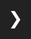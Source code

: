 <!DOCTYPE html>
<html lang="en">
<head>
  <meta charset="UTF-8">
  <title>Your Spotify Wrapped</title>
  <!-- Include Chart.js library -->
  <script src="https://cdn.jsdelivr.net/npm/chart.js"></script>
  <style>
    /* CSS styles */
    html, body {
      margin: 0;
      padding: 0;
      width: 100%;
      overflow-x: hidden;
      background-color: #222;
      color: white;
      font-family: Arial, sans-serif;
    }
    #topGenresChart {
      width: 90% !important; /* Adjust the width to make it smaller */
      height: auto !important; /* Keep height auto for responsiveness */
    }
    #topDaysChart, #topTimesChart {
      width: 80% !important; /* Adjust the width to make both charts smaller */
      height: auto !important; /* Keep height auto for responsiveness */
    }
    #container {
      overflow-x: hidden;
      position: relative;
    }
    #content {
      display: flex;
      flex-direction: row;
      transition: transform 0.5s ease-in-out;
    }
    .section {
      flex: 0 0 100vw;
      width: 100vw;
      min-height: 100vh;
      display: flex;
      flex-direction: column;
      align-items: flex-start;
      justify-content: flex-start;
      overflow-y: auto;
      padding: 10px 20px;
      box-sizing: border-box;
    }
    /* Ensure Headings are Left-Aligned */
    h1, h2, h3 {
      color: #1DB954;
      margin: 10px 0;
      /* Ensure text-align is not set to center */
    }
    .chart-container {
      position: relative;
      width: 100%;
      max-width: 800px;
      margin: 0 0 20px 0;
      display: flex;
      justify-content: flex-start;
      align-items: center;
    }
    .chart-container canvas {
      width: 100% !important;
      height: auto !important;
    }
    .card-container {
      display: flex;
      flex-wrap: wrap;
      justify-content: flex-start;
      margin-top: 10px;
    }
    .card {
      background-color: #333;
      border-radius: 10px;
      overflow: hidden;
      margin: 10px;
      width: 200px;
      box-sizing: border-box;
      box-shadow: 0 4px 6px rgba(0, 0, 0, 0.3);
      transition: transform 0.2s;
    }
    .card:hover {
      transform: scale(1.05);
    }
    .card img {
      width: 100%;
      height: auto;
      display: block;
    }
    .card-info {
      padding: 15px;
      text-align: center;
    }
    .card-info h3 {
      margin: 10px 0 5px;
      font-size: 1.1em;
      color: #1DB954;
    }
    p {
      margin: 10px 0;
      text-align: left;
    }
    .card-info p {
      margin: 5px 0;
      font-size: 0.9em;
    }
    /* Adjusted Padded Section */
    .padded-section {
      padding: 20px;
      box-sizing: border-box;
      max-width: 100%;
    }
    /* Adjusted Calendar Styles */
    .calendar {
      display: grid;
      grid-template-columns: repeat(3, 1fr); /* Set to 4 columns */
      gap: 20px;
      max-width: 60%;
      margin: 20px 0;
      padding: 0 20px;
      box-sizing: border-box;
    }
    #holidayInfo {
      list-style-type: disc;
      margin-top: 20px;
      margin: 5px 0;
      padding: 10px;
      padding-left: 20px;
      background-color: #333;
      border-radius: 10px;
      color: #fff; /* Change text color for better contrast */
    }
    .holiday-tracks {
      display: flex;
      flex-wrap: wrap;
      justify-content: flex-start;
    }
    .holiday-track {
      background-color: #444;
      border-radius: 8px;
      padding: 15px;
      margin: 10px;
      width: calc(50% - 40px);
      box-sizing: border-box;
      display: flex;
      align-items: center;
    }
    .holiday-track img {
      width: 60px;
      height: 60px;
      border-radius: 4px;
      margin-right: 15px;
    }
    .holiday-track h4 {
      margin: 0 0 5px;
      color: #1DB954;
    }
    .holiday-track p {
      margin: 5px 0;
    }
    .month-box {
      background-color: #333;
      padding: 20px;
      border-radius: 10px;
      color: #1DB954;
      text-align: left; /* Align text to the left */
    }
    .nav-arrows-and-dots {
      position: fixed;
      bottom: 20px;
      left: 50%;
      transform: translateX(-50%);
      display: flex;
      align-items: center;
      z-index: 1001;
      max-width: 100%;
    }
    .nav-arrow {
      background-color: rgba(0, 0, 0, 0);
      border: none;
      color: white;
      font-size: 2em;
      padding: 0px;
      cursor: pointer;
    }
    .nav-dots {
      display: flex;
      margin: 0 20px;
    }
    .nav-dots button {
      background-color: #555;
      border: none;
      width: 12px;
      height: 12px;
      border-radius: 50%;
      margin: 5px;
      cursor: pointer;
    }
    .nav-dots button.active {
      background-color: #1DB954;
    }
    /* Hide arrows when inactive */
    .nav-arrow.disabled {
      display: none;
    }
    /* Lists and Paragraphs */
    ol, ul {
      list-style-position: inside;
      padding-left: 20px;
      margin: 10px 0;
      text-align: left;
    }
  </style>
</head>
<body>

  <!-- Container for the horizontal scrolling content -->
  <div id="container">
    <div id="content">
      <!-- Sections will be added dynamically -->
    </div>
  </div>

  <!-- Navigation Arrows and Dots -->
  <div class="nav-arrows-and-dots">
    <button class="nav-arrow left disabled" id="prevBtn">&#10094;</button>
    <div class="nav-dots" id="navDots">
      <!-- Buttons will be added dynamically -->
    </div>
    <button class="nav-arrow right" id="nextBtn">&#10095;</button>
  </div>

  <!-- Include the JavaScript code -->
  <script>
    // Function to format milliseconds to a readable time
    function msToReadableTime(ms) {
      const minutes = ms / 60000;
      if (minutes >= 60) {
        const hours = Math.floor(minutes / 60);
        const mins = Math.round(minutes % 60);
        return `${hours} hr ${mins} min`;
      } else {
        return `${Math.round(minutes)} min`;
      }
    }

    async function getSpotifyToken() {
      try {
        const response = await fetch('http://localhost:8888/spotify_token');
        const data = await response.json();
        return data.token;
      } catch (error) {
        console.error('Error fetching Spotify token:', error);
        return null;
      }
    }

    let spotifyData; // Declare a global variable

    // Function to load data and create charts
    function loadDataAndCreateCharts() {
      // First try to fetch the user data (Spotify Wrapped)
      fetch("http://localhost:8888/spotify_wrapped")
        .then(response => {
          if (!response.ok) {
            throw new Error('Spotify Wrapped data not found, falling back to sample data.');
          }
          return response.json(); // Parse the user data if available
        })
        .then(data => {
          // Process the data and create the Spotify Wrapped display
          createWrappedDisplay(data);
        })
        .catch(() => {
          // If fetching user data fails, fetch the sample data from the provided endpoint
          console.warn("Spotify Wrapped data not available, loading sample data.");
          fetch("http://localhost:8888/sample_spotify_wrapped")
            .then(response => {
              if (!response.ok) {
                throw new Error('Sample Spotify Wrapped data not found.');
              }
              return response.json();
            })
            .then(sampleData => {
              // Process the sample data and create the Spotify Wrapped display
              createWrappedDisplay(sampleData);
            })
            .catch(error => {
              console.error("Error loading sample data:", error);
            });
        });
    }

    function showHolidayTracks() {
      const selectedHoliday = document.getElementById('holidaySelect').value;
      const holidayInfoDiv = document.getElementById('holidayInfo');

      if (!spotifyData || !spotifyData.holidayHighlights) {
        console.error("Spotify data or holiday highlights are not available.");
        return;
      }

      holidayInfoDiv.innerHTML = ''; // Clear previous content

      if (selectedHoliday) {
        const holiday = spotifyData.holidayHighlights.find(h => h.holiday === selectedHoliday);

        if (holiday) {
          let trackListHTML = '<ul>';

          holiday.topTracks.forEach(track => {
            // Extract song title and artist from the 'song' field
            const songWithArtist = track.song;
            let songTitle = songWithArtist;
            let artistName = '';

            const artistStartIndex = songWithArtist.lastIndexOf('(');
            const artistEndIndex = songWithArtist.lastIndexOf(')');

            if (artistStartIndex !== -1 && artistEndIndex !== -1 && artistEndIndex > artistStartIndex) {
              songTitle = songWithArtist.substring(0, artistStartIndex).trim();
              artistName = songWithArtist.substring(artistStartIndex + 1, artistEndIndex).trim();
            }

            // Include the playtime in the display
            const playtime = track.totalPlaytime;

            // Build the list item with song title, artist, and playtime
            trackListHTML += `<li>${songTitle}${artistName ? ' by ' + artistName : ''} - ${playtime}</li>`;
          });

          trackListHTML += '</ul>';
          holidayInfoDiv.innerHTML = trackListHTML;
        }
      }
    }


    async function searchArtist(artistName, token) {
      try {
        const response = await fetch(`https://api.spotify.com/v1/search?q=${encodeURIComponent(artistName)}&type=artist&limit=1`, {
          headers: {
            'Authorization': `Bearer ${token}`,
          },
        });
        const data = await response.json();
        return data.artists.items[0]?.images[0]?.url || null;
      } catch (error) {
        console.error(`Error fetching artist ${artistName}:`, error);
        return null;
      }
    }

    async function searchTrack(trackName, artistName, token) {
      try {
        const query = `${trackName} ${artistName}`;
        const response = await fetch(`https://api.spotify.com/v1/search?q=${encodeURIComponent(query)}&type=track&limit=1`, {
          headers: {
            'Authorization': `Bearer ${token}`,
          },
        });
        const data = await response.json();
        return data.tracks.items[0]?.album?.images[0]?.url || null;
      } catch (error) {
        console.error(`Error fetching track ${trackName} by ${artistName}:`, error);
        return null;
      }
    }

    // Function to create the display of the wrapped data
    async function createWrappedDisplay(data) {
      const token = await getSpotifyToken();
      if (!token) {
        console.error('Spotify token is not available.');
        return;
      }
      const contentDiv = document.getElementById('content');
      const navDots = document.getElementById('navDots');
      const sections = [];
      let currentIndex = 0; // Initialize currentIndex

      // Helper function to create a section
      function createSection(content) {
        const section = document.createElement('div');
        section.className = 'section';
        section.innerHTML = content;
        contentDiv.appendChild(section);
        sections.push(section);

        // Create a navigation dot
        const dot = document.createElement('button');
        dot.addEventListener('click', () => {
          currentIndex = sections.indexOf(section);
          updateSection();
        });
        navDots.appendChild(dot);
      }

      // 1. Top 5 Songs of All Time
      createSection(`
        <h2>Top 5 Songs of All Time</h2>
        <div id="topSongsCards" class="card-container"></div>
        <div class="chart-container">
          <canvas id="topSongsChart"></canvas>
        </div>
      `);

      // Prepare data for Top Songs chart
      const topSongsLabels = data.topSongs.map(song => song.name);
      const topSongsData = data.topSongs.map(song => parseFloat(song.playtime.split(' ')[0]));

      // Fetch and display album images and info in cards
      const topSongsCardsDiv = document.getElementById('topSongsCards');
      for (const song of data.topSongs) {
        const albumImageUrl = await searchTrack(song.name, song.artistName, token);
        const card = document.createElement('div');
        card.className = 'card';

        const img = document.createElement('img');
        img.src = albumImageUrl || 'default_album_cover.jpg'; // Use a default image if none found
        img.alt = `${song.name} Album Cover`;

        const infoDiv = document.createElement('div');
        infoDiv.className = 'card-info';

        const songName = document.createElement('h3');
        songName.textContent = song.name;

        const artistName = document.createElement('p');
        artistName.textContent = song.artistName;

        const playtime = document.createElement('p');
        playtime.textContent = `Playtime: ${song.playtime}`;

        infoDiv.appendChild(songName);
        infoDiv.appendChild(artistName);
        infoDiv.appendChild(playtime);

        card.appendChild(img);
        card.appendChild(infoDiv);

        topSongsCardsDiv.appendChild(card);
      }

      // 2. Top Artists
      createSection(`
        <h2>Top Artists</h2>
        <div id="topArtistsCards" class="card-container"></div>
        <div class="chart-container">
          <canvas id="topArtistsChart"></canvas>
        </div>
      `);


      // Prepare data for Top Artists chart
      const topArtistsLabels = data.topArtists.map(artist => artist.name);
      const topArtistsData = data.topArtists.map(artist => parseFloat(artist.playtime.split(' ')[0]));

      // Fetch and display artist images and info in cards
      const topArtistsCardsDiv = document.getElementById('topArtistsCards');
      for (const artist of data.topArtists) {
        const artistImageUrl = await searchArtist(artist.name, token);
        const card = document.createElement('div');
        card.className = 'card';

        const img = document.createElement('img');
        img.src = artistImageUrl || 'default_artist_image.jpg'; // Use a default image if none found
        img.alt = `${artist.name} Image`;

        const infoDiv = document.createElement('div');
        infoDiv.className = 'card-info';

        const artistName = document.createElement('h3');
        artistName.textContent = artist.name;

        const playtime = document.createElement('p');
        playtime.textContent = `Playtime: ${artist.playtime}`;

        infoDiv.appendChild(artistName);
        infoDiv.appendChild(playtime);

        card.appendChild(img);
        card.appendChild(infoDiv);

        topArtistsCardsDiv.appendChild(card);
      }

      // 3. Top Genres
      createSection(`
        <h2>Top Genres</h2>
        <div class="chart-container">
          <canvas id="topGenresChart"></canvas>
        </div>
      `);

      // Prepare data for Top Genres chart
      const topGenresLabels = data.topGenres.map(genre => genre.genre);
      const topGenresData = data.topGenres.map(genre => parseFloat(genre.playtime.split(' ')[0]));

      // Create Top Genres doughnut chart
      new Chart(document.getElementById('topGenresChart'), {
        type: 'doughnut',
        data: {
          labels: topGenresLabels,
          datasets: [{
            data: topGenresData,
            backgroundColor: ['#1DB954', '#1ED760', '#53D387', '#7DDEA9', '#A8E9C8'],
          }]
        },
        options: {
          plugins: {
            legend: { position: 'bottom' }
          }
        }
      });

      // 4. Listening Habits (Top Days and Times)
      createSection(`
        <h2>Listening Habits</h2>
        <div class="chart-container">
          <canvas id="topDaysChart"></canvas>
        </div>
        <div class="chart-container">
          <canvas id="topTimesChart"></canvas>
        </div>
      `);

      // Top Days of the Week
      const topDaysLabels = data.topDaysOfWeek.map(day => day.day);
      const topDaysData = data.topDaysOfWeek.map(day => parseFloat(day.playtime.split(' ')[0]));

      // Create Top Days bar chart
      new Chart(document.getElementById('topDaysChart'), {
        type: 'bar',
        data: {
          labels: topDaysLabels,
          datasets: [{
            label: 'Hours Listened',
            data: topDaysData,
            backgroundColor: '#1DB954',
          }]
        },
        options: {
          scales: {
            y: { beginAtZero: true }
          },
          plugins: {
            legend: { display: false }
          }
        }
      });

      // Top Times of Day
      const topTimesLabels = data.topTimesOfDay.map(time => time.timeOfDay);
      const topTimesData = data.topTimesOfDay.map(time => parseFloat(time.playtime.split(' ')[0]));

      // Create Top Times bar chart
      new Chart(document.getElementById('topTimesChart'), {
        type: 'bar',
        data: {
          labels: topTimesLabels,
          datasets: [{
            label: 'Hours Listened',
            data: topTimesData,
            backgroundColor: '#1DB954',
          }]
        },
        options: {
          scales: {
            y: { beginAtZero: true }
          },
          plugins: {
            legend: { display: false }
          }
        }
      });

      // 5. Combined Top Listening Hours, Listening Sessions, Listening Streaks, and Total Listening Time
      createSection(`
        <h2>Top Listening Hours & Sessions</h2>
        <div class="chart-container">
          <canvas id="topHoursChart"></canvas>
        </div>
        <p><strong>Average Session Length:</strong> ${data.averageSessionLength.averageSessionLength}</p>
        <p><strong>Longest Listening Session:</strong> ${data.longestSessions[0].playtime} (${data.longestSessions[0].startTime} to ${data.longestSessions[0].endTime})</p>
        <p><strong>Average Weekly Playtime:</strong> ${data.averageWeeklyPlaytime.averageWeeklyPlaytime}</p>
        <p><strong>Average Monthly Playtime:</strong> ${data.averageMonthlyPlaytime.averageMonthlyPlaytime}</p>
        <p><strong>Longest Listening Streak:</strong> ${data.longestListeningStreak.length} days starting from ${data.longestListeningStreak.start}</p>
      `);

      // Create ordered labels from 12 AM to 11 PM
      const topHoursLabels = [
        "12 AM", "1 AM", "2 AM", "3 AM", "4 AM", "5 AM", "6 AM", "7 AM", "8 AM", "9 AM", "10 AM", "11 AM",
        "12 PM", "1 PM", "2 PM", "3 PM", "4 PM", "5 PM", "6 PM", "7 PM", "8 PM", "9 PM", "10 PM", "11 PM"
      ];

      // Initialize the data array with zeros
      const topHoursData = Array(24).fill(0);

      // Populate the data based on the hour (in 24-hour format)
      data.topHours.forEach(hourEntry => {
        const hour = parseInt(hourEntry.hour); // Get the hour in 24-hour format
        topHoursData[hour] = parseFloat(hourEntry.playtime.split(' ')[0]); // Set the playtime for that hour
      });

      // Create Top Hours line chart
      new Chart(document.getElementById('topHoursChart'), {
        type: 'line',
        data: {
          labels: topHoursLabels,
          datasets: [{
            label: 'Hours Listened',
            data: topHoursData,
            backgroundColor: '#1DB954',
            borderColor: '#1DB954',
            fill: false,
          }]
        },
        options: {
          scales: {
            y: { beginAtZero: true }
          },
          plugins: {
            legend: { display: false }
          }
        }
      });

      // 6. Top Listening Content per Month (Calendar Style)
      let calendarHTML = '<h2>Top Listening Content per Month</h2><div class="calendar">';

      // Month names array to convert month numbers (01, 02, etc.) to month names
      const monthNames = {
        "01": "January", "02": "February", "03": "March", "04": "April",
        "05": "May", "06": "June", "07": "July", "08": "August",
        "09": "September", "10": "October", "11": "November", "12": "December"
      };

      // Loop through the topContentPerMonth object
      Object.keys(data.topContentPerMonth).forEach((key) => {
        // Extract the year and month from the key (e.g., "2024-09")
        const [year, month] = key.split("-");

        // Get the month name from the monthNames array
        const monthName = monthNames[month];

        // Get the content for that month
        const content = data.topContentPerMonth[key];

        // Add the formatted month and year with the content name and playtime
        calendarHTML += `
          <div class="month-box">
            <strong>${monthName} ${year}:</strong><br>${content.name} - ${content.playtime}
          </div>`;
      });

      calendarHTML += '</div>';
      createSection(calendarHTML);

      // 7. Combined Track Rotation, Track Skipping, and Music Diversity
      let combinedHTML = `
      <div class="padded-section">
        <h2>Track Rotation, Track Skipping, and Music Diversity</h2>
        <h3>Track Rotation</h3>
        <ol>`;
      data.topTrackRotations.forEach(track => {
        combinedHTML += `<li>${track.song} - Played ${track.playCount} times over ${track.length} days starting from ${track.startDate}</li>`;
      });
      combinedHTML += `</ol>
        <h3>Track Skipping Frequency</h3>
        <ol>`;
      data.frequentlySkippedTracks.forEach(track => {
        combinedHTML += `<li>${track.song} - Skipped ${track.skipCount} times</li>`;
      });
      combinedHTML += `</ol>
        <p><strong>Most Skipped Track:</strong> ${data.mostSkippedTrack.song} - Skipped ${data.mostSkippedTrack.skipCount} times</p>
        <p><strong>Music Diversity:</strong> ${data.diversity.uniqueArtists} unique artists,
        ${data.diversity.uniqueTracks} unique tracks, ${data.diversity.totalPlays} total plays
        (Artist Ratio: ${data.diversity.artistDiversityRatio}, Track Ratio: ${data.diversity.trackDiversityRatio})</p>
      </div>`;

      createSection(combinedHTML);

      // 8. Holiday Highlights
      let holidayHTML = `
        <h2>Holiday Highlights</h2>
        <label for="holidaySelect">Select a Holiday:</label>
        <select id="holidaySelect" onchange="showHolidayTracks()">
          <option value="">-- Select a Holiday --</option>`;

      data.holidayHighlights.forEach(holiday => {
        holidayHTML += `<option value="${holiday.holiday}">${holiday.holiday}</option>`;
      });

      holidayHTML += `</select>
        <div id="holidayInfo"></div>`;

      createSection(holidayHTML);

      // Adjust content width based on number of sections
      contentDiv.style.width = `calc(100vw * ${sections.length})`;

      // Initialize navigation dots
      updateNavDots();

      // Navigation Buttons
      const prevBtn = document.getElementById('prevBtn');
      const nextBtn = document.getElementById('nextBtn');

      prevBtn.addEventListener('click', () => {
        if (currentIndex > 0) {
          currentIndex--; // Move to the previous section
          updateSection();
        }
      });

      nextBtn.addEventListener('click', () => {
        if (currentIndex < sections.length - 1) {
          currentIndex++; // Move to the next section
          updateSection();
        }
      });

      function updateSection() {
        // Move the content container to show the correct section
        contentDiv.style.transform = `translateX(-${currentIndex * 100}vw)`;
        updateNavDots(); // Update the navigation dots
        updateArrowVisibility(); // Update the visibility of arrows based on currentIndex
      }

      function updateArrowVisibility() {
        // Update the visibility of the arrows based on the current section
        prevBtn.classList.toggle('disabled', currentIndex === 0); // Disable if at the first section
        nextBtn.classList.toggle('disabled', currentIndex === sections.length - 1); // Disable if at the last section
      }

      function updateNavDots() {
        // Update active state for navigation dots
        const dots = navDots.querySelectorAll('button');
        dots.forEach((dot, index) => {
          dot.classList.toggle('active', index === currentIndex); // Set the current section's dot to active
        });
      }

      // Initially set the visibility of the arrows
      updateArrowVisibility();
    }

    // Call the function to load data and create charts
    loadDataAndCreateCharts();
  </script>
</body>
</html>
